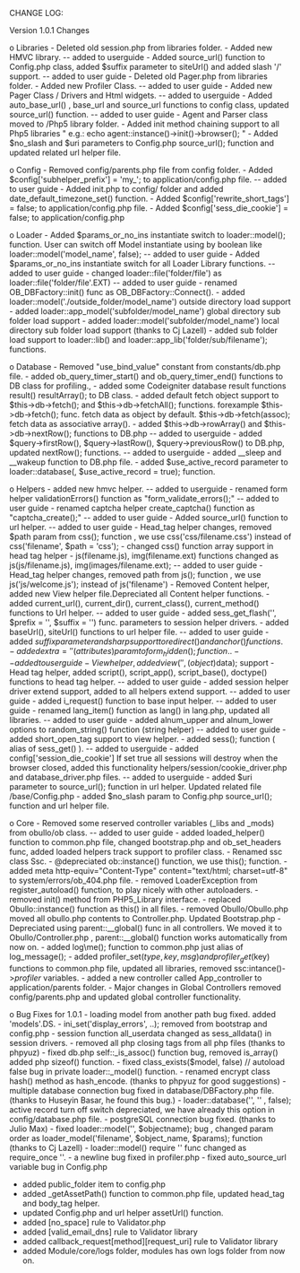 CHANGE LOG:

Version 1.0.1 Changes

 o Libraries
    - Deleted old session.php from libraries folder.
    - Added new HMVC library. -- added to userguide
    - Added source_url() function to Config.php class, added $suffix parameter to siteUrl() and added slash '/' support. -- added to user guide
    - Deleted old Pager.php from libraries folder.
    - Added new Profiler Class. -- added to user guide
    - Added new Pager Class / Drivers and Html widgets. --  added to userguide
    - Added auto_base_url() , base_url and source_url functions to config class, updated source_url() function. -- added to user guide
    - Agent and Parser class moved to /Php5 library folder.
    - Added init method chaining support to all Php5 libraries " e.g.: echo agent::instance()->init()->browser(); "
    - Added $no_slash and $uri parameters to Config.php source_url(); function and updated related url helper file.
    
 o Config
    - Removed config/parents.php file from config folder.
    - Added $config['subhelper_prefix'] = 'my_';  to application/config.php file.  -- added to user guide 
    - Added init.php to config/ folder and added date_default_timezone_set() function.
    - Added $config['rewrite_short_tags']   = false; to application/config.php file.
    - Added $config['sess_die_cookie'] = false; to application/config.php
 
 o Loader
    - Added $params_or_no_ins instantiate switch to loader::model(); function. User can
switch off Model instantiate using by boolean like loader::model('model_name', false);  -- added to user guide
    - Added $params_or_no_ins instantiate switch for all Loader Library functions. -- added to user guide
    - changed loader::file('folder/file') as loader::file('folder/file'.EXT)  -- added to user guide
    - renamed OB_DBFactory::init() func as OB_DBFactory::Connect().
    - added loader::model('./outside_folder/model_name')  outside directory  load support 
    - added loader::app_model('subfolder/model_name')  global directory sub folder load support
    - added loader::model('subfolder/model_name')  local directory sub folder load support (thanks to Cj Lazell)
    - added sub folder load support to loader::lib() and loader::app_lib('folder/sub/filename'); functions.
    
 o Database
    - Removed "use_bind_value" constant from constants/db.php file.
    - added ob_query_timer_start() and ob_query_timer_end() functions to DB class for profiling.,
    - added some Codeigniter database result functions result() resultArray(); to DB class.
    - added default fetch object support to $this->db->fetch(); and $this->db->fetchAll(); functions. forexample $this->db->fetch(); func.
fetch data as object by default. $this->db->fetch(assoc); fetch data as associative array().
    - added $this->db->rowArray() and $this->db->nextRow(); functions to DB.php  -- added to userguide
    - added $query->firstRow(), $query->lastRow(), $query->previousRow() to DB.php, updated nextRow(); functions. -- added to userguide
    - added __sleep and __wakeup function to DB.php file.
    - added $use_active_record parameter to loader::database(, $use_active_record = true); function.
    
 o Helpers
    - added new hmvc helper. -- added to userguide
    - renamed form helper validationErrors() function as "form_validate_errors();"  -- added to user guide
    - renamed captcha helper create_captcha() function as "captcha_create();" -- added to user guide 
    - Added source_url() function to url helper. -- added to user guide 
    - Head_tag helper changes, removed $path param from css(); function , we use css('css/filename.css') instead of css('filename', $path = 'css');
    - changed css() function array support in head tag helper
    - js(filename.js), img(filename.ext) functions changed as js(js/filename.js), img(images/filename.ext); -- added to user guide
    - Head_tag helper changes, removed path from js(); function , we use js('js/welcome.js'); instead of js('filename')
    - Removed Content helper, added new View helper file.Depreciated all Content helper functions.
    - added current_url(), current_dir(), current_class(), current_method() functions to Url helper. -- added to user guide
    - added sess_get_flash('', $prefix = '', $suffix = '') func. parameters to session helper drivers.
    - added baseUrl(), siteUrl() functions to url helper file. -- added to user guide
    - added $suffix parameter and sharp support to redirect() and anchor() functions.
    - added extra ='' (attributes) param to form_hidden(); function..  -- added to user guide
    - View helper, added view('', (object)$data); support
    - Head tag helper, added script(), script_app(), script_base(), doctype() functions to head tag helper. -- added to user guide
    - added session helper driver extend support, added to all helpers extend support. -- added to user guide
    - added i_request() function to base input helper. -- added to user guide
    - renamed lang_item() function as lang() in lang.php, updated all libraries. -- added to user guide
    - added alnum_upper and alnum_lower options to random_string() function (string helper) -- added to user guide
    - added short_open_tag support to view helper.
    - added sess(); function ( alias of sess_get() ).  -- added to userguide
    - added config['session_die_cookie'] If set true all sessions will destroy when the browser closed, added this 
functionality helpers/session/cookie_driver.php and database_driver.php files.  -- added to userguide
    - added $uri parameter to source_url(); function in url helper. Updated related file /base/Config.php
    - added $no_slash param to Config.php source_url(); function and url helper file.
    
 o Core
    - Removed some reserved controller variables (_libs and _mods)  from obullo/ob class.  -- added to user guide
    - added loaded_helper() function to common.php file, changed bootstrap.php and ob_set_headers func, added loaded helpers track support to profiler class.
    - Renamed ssc class Ssc.
    - @depreciated ob::instance() function, we use this(); function.
    - added meta http-equiv="Content-Type" content="text/html; charset=utf-8"  to system/errors/ob_404.php file.
    - removed LoaderException from register_autoload() function, to play nicely with other autoloaders.
    - removed init() method from PHP5_Library interface.
    - replaced  Obullo::instance() function as this() in all files.
    - removed Obullo/Obullo.php moved all obullo.php contents to Controller.php. Updated Bootstrap.php
    - Depreciated using parent::__global() func in all controllers. We moved it to Obullo/Controller.php , parent::__global() function
works automatically from now on.
    - added log\me(); function to common.php just alias of log_message();
    - added profiler_set($type, key, msg) and profiler_get($key) functions to common.php file, updated all libraries, removed ssc:intance()->_profiler_ variables.
    - added a new controller called App_controller to application/parents folder.
    - Major changes in Global Controllers removed config/parents.php and updated global controller functionality.
    
 o Bug Fixes for 1.0.1
    - loading model from another path bug fixed. added 'models'.DS.
    - ini_set('display_errors', ..); removed from bootstrap and config.php
    - session function all_userdata changed as sess_alldata() in session drivers.
    - removed all php closing tags from all php files (thanks to phpyuz)
    - fixed db.php self::_is_assoc() function bug, removed is_array() added php sizeof() function.
    - fixed class_exists($model, false) // autoload false bug in private loader::_model() function.
    - renamed encrypt class hash() method as hash_encode. (thanks to phpyuz for good suggestions)
    - multiple database connection bug fixed in database/DBFactory.php file. (thanks to Huseyin Basar, he found this bug.)
    - loader::database('', '' , false); active record turn off switch depreciated, we have already this option in config/database.php file.
    - postgreSQL connection bug fixed. (thanks to Julio Max)
    - fixed loader::model('', $objectname); bug , changed param order as loader_model('filename', $object_name, $params); function (thanks to Cj Lazell)
    - loader::model() require '' func changed as require_once ''.
    - a newline bug fixed in profiler.php
    - fixed auto_source_url variable bug in Config.php
    

- added public_folder item to config.php
- added _getAssetPath() function to common.php file, updated head_tag and body_tag helper.  
- updated Config.php and url helper assetUrl() function.
- added [no_space] rule to Validator.php
- added [valid_email_dns] rule to Validator library
- added callback_request[method][request_uri] rule to Validator library
- added Module/core/logs folder, modules has own logs folder from now on.

